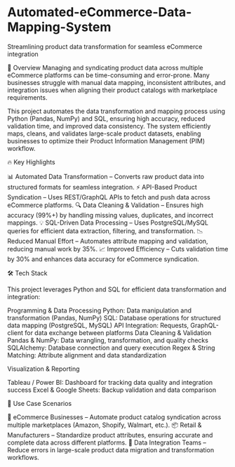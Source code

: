 # Automated-eCommerce-Data-Mapping-System
Streamlining product data transformation for seamless eCommerce integration

🚀 Overview
Managing and syndicating product data across multiple eCommerce platforms can be time-consuming and error-prone. Many businesses struggle with manual data mapping, inconsistent attributes, and integration issues when aligning their product catalogs with marketplace requirements.

This project automates the data transformation and mapping process using Python (Pandas, NumPy) and SQL, ensuring high accuracy, reduced validation time, and improved data consistency. The system efficiently maps, cleans, and validates large-scale product datasets, enabling businesses to optimize their Product Information Management (PIM) workflow.

🔥 Key Highlights

📊 Automated Data Transformation – Converts raw product data into structured formats for seamless integration.
⚡ API-Based Product Syndication – Uses REST/GraphQL APIs to fetch and push data across eCommerce platforms.
🔍 Data Cleaning & Validation – Ensures high accuracy (99%+) by handling missing values, duplicates, and incorrect mappings.
💡 SQL-Driven Data Processing – Uses PostgreSQL/MySQL queries for efficient data extraction, filtering, and transformation.
📉 Reduced Manual Effort – Automates attribute mapping and validation, reducing manual work by 35%.
📈 Improved Efficiency – Cuts validation time by 30% and enhances data accuracy for eCommerce syndication.

🛠 Tech Stack

This project leverages Python and SQL for efficient data transformation and integration:

Programming & Data Processing
Python: Data manipulation and transformation (Pandas, NumPy)
SQL: Database operations for structured data mapping (PostgreSQL, MySQL)
API Integration: Requests, GraphQL-client for data exchange between platforms
Data Cleaning & Validation
Pandas & NumPy: Data wrangling, transformation, and quality checks
SQLAlchemy: Database connection and query execution
Regex & String Matching: Attribute alignment and data standardization

Visualization & Reporting

Tableau / Power BI: Dashboard for tracking data quality and integration success
Excel & Google Sheets: Backup validation and data comparison

📌 Use Case Scenarios

🛒 eCommerce Businesses – Automate product catalog syndication across multiple marketplaces (Amazon, Shopify, Walmart, etc.).
📦 Retail & Manufacturers – Standardize product attributes, ensuring accurate and complete data across different platforms.
🔄 Data Integration Teams – Reduce errors in large-scale product data migration and transformation workflows.
